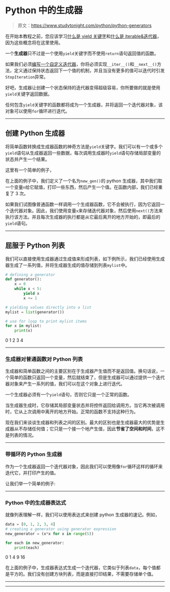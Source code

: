 # Python 中的生成器

> 原文：<https://www.studytonight.com/python/python-generators>

在开始本教程之前，您应该学习[什么是 yield 关键字](/python/python-yield-keyword)和[什么是 iterable&迭代器](/python/python-iterable-and-iterator)，因为这些概念将在这里使用。

一个**生成器**只不过是一个使用`yield`关键字而不使用`return`语句返回值的函数。

如果我们必须[编写一个自定义迭代器](/python/python-iterable-and-iterator#custom-iterator)，你将必须实现`__iter__()`和`__next__()`方法，定义通过保持状态返回下一个值的机制，并且当没有更多的值可以迭代时引发`StopIteration`异常。

好吧，生成器让创建一个状态保持的迭代器变得超级容易，你所要做的就是使用`yield`关键字返回数据。

任何包含`yield`关键字的函数都将成为一个生成器，并将返回一个迭代器对象，该对象可以使用`for`循环进行迭代。

* * *

## 创建 Python 生成器

将简单函数转换成生成器函数的神奇方法是`yield`关键字。我们可以有一个或多个`yield`语句从生成器返回一些数据，每次调用生成器时`yield`语句存储局部变量的状态并产生一个结果。

这里有一个简单的例子，

在上面的例子中，我们定义了一个名为`new_gen()`的 python 生成器，其中我们取一个变量`n`给它赋值，打印一些东西，然后产生一个值。在函数内部，我们已经重复了 3 次。

如果我们试图像普通函数一样调用一个生成器函数，它不会被执行，因为它返回一个迭代器对象。因此，我们使用变量`x`来存储迭代器对象，然后使用`next()`方法来执行该方法。并且每次生成器的执行都是从它最后离开的地方开始的，即最后的`yield`语句。

* * *

## 屈服于 Python 列表

我们可以直接使用生成器通过生成值来形成列表，如下例所示，我们已经使用生成器生成了一系列值，并将生成器生成的值存储到列表`mylist`中。

```py
# defining a generator
def generator():
    x = 0
    while x < 5:
        yield x
        x += 1

# yielding values directly into a list
mylist = list(generator())

# use for loop to print mylist items
for x in mylist:
    print(x)
```

0 1 2 3 4

* * *

### 生成器对普通函数对 Python 列表

生成器和简单函数之间的主要区别在于生成器产生值而不是返回值。换句话说，一个简单的函数只返回一个变量，然后就结束了，但是生成器可以通过提供一个迭代器对象来产生一系列的值，我们可以在这个对象上进行迭代。

一个生成器必须有一个`yield`语句，否则它只是一个正常的函数。

当生成器生成时，它存储其局部变量状态并将控件返回给调用方。当它再次被调用时，它从上次调用中离开的地方开始。正常的函数不支持这种行为。

现在我们来谈谈生成器和列表之间的区别。最大的区别也是生成器最大的优势是生成器从不存储任何值；它只是一个接一个地产生值，因此**节省了空间和时间**，这不是列表的情况。

* * *

### 带循环的 Python 生成器

作为一个生成器返回一个迭代器对象，因此我们可以使用像`for`循环这样的循环来迭代它，并打印产生的值。

让我们举一个简单的例子:

* * *

### Python 中的生成器表达式

就像列表理解一样，我们可以使用表达式来创建 python 生成器的速记。例如，

```py
data = [0, 1, 2, 3, 4]
# creating a generator using generator expression
new_generator = (x*x for x in range(5))

for each in new_generator:
    print(each)
```

0 1 4 9 16

在上面的例子中，生成器表达式生成一个迭代器，它类似于列表`data`，每个值都是平方的。我们没有创建方块列表，而是直接打印结果，不需要存储单个值。

* * *

* * *